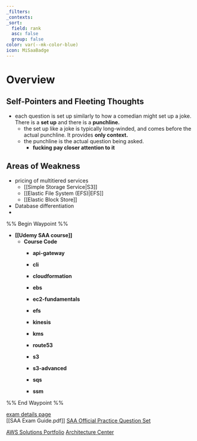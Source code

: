 ```yaml
---
_filters: 
_contexts: 
_sort:
  field: rank
  asc: false
  group: false
color: var(--mk-color-blue)
icon: MiSaaBadge
---
```

# Overview

## Self-Pointers and Fleeting Thoughts
- each question is set up similarly to how a comedian might set up a joke. There is a **set up** and there is a **punchline.**
	- the set up like a joke is typically long-winded, and comes before the actual punchline.  It provides **only context.**
	- the punchline is the actual question being asked.
		- **fucking pay closer attention to it**

## Areas of Weakness
- pricing of multitiered services
	- [[Simple Storage Service|S3]]
	- [[Elastic File System (EFS)|EFS]]
	- [[Elastic Block Store]]
- Database differentiation
- 

%% Begin Waypoint %%
- **[[Udemy SAA course]]**
	- **Course Code**
		- **api-gateway**

		- **cli**

		- **cloudformation**

		- **ebs**

		- **ec2-fundamentals**

		- **efs**

		- **kinesis**

		- **kms**

		- **route53**

		- **s3**

		- **s3-advanced**

		- **sqs**

		- **ssm**


%% End Waypoint %%

[exam details page](https://aws.amazon.com/certification/certified-solutions-architect-associate/)  
[[SAA Exam Guide.pdf]] 
[SAA Official Practice Question Set](https://explore.skillbuilder.aws/learn/course/external/view/elearning/13266/aws-certified-solutions-architect-associate-official-practice-question-set-saa-c03-english)

[AWS Solutions Portfolio](https://aws.amazon.com/solutions/?nc1=f_cc)
[Architecture Center](https://aws.amazon.com/architecture/?nc1=f_cc)


